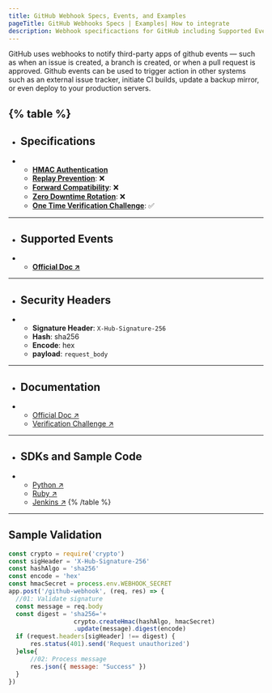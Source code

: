 ```yaml
---
title: GitHub Webhook Specs, Events, and Examples
pageTitle: GitHub Webhooks Specs | Examples| How to integrate
description: Webhook specificactions for GitHub including Supported Events, Example Apps, Security Specs, and Documentations.
--- 
```


GitHub uses webhooks to notify third-party apps of github events — such as when an issue is created, a branch is created, or when a pull request is approved. Github events can be used to trigger action in other systems such as an external issue tracker, initiate CI builds, update a backup mirror, or even deploy to your production servers.

{% table %}
---
* ## Specifications
* - **[HMAC Authentication](/security/hmac)**
  - **[Replay Prevention](/security/replay-prevention)**: ❌
  - **[Forward Compatibility](/ops-experience/versioning)**: ❌
  - **[Zero Downtime Rotation](/ops-experience/key-rotation)**: ❌
  - **[One Time Verification Challenge](/security/one-time-verification-challenge)**: ✅
---
* ## Supported Events
* - **[Official Doc ↗](https://docs.github.com/en/developers/webhooks-and-events/webhooks/webhook-events-and-payloads)**
---
* ## Security Headers
* - **Signature Header**: `X-Hub-Signature-256`
  - **Hash**: sha256
  - **Encode**: hex
  - **payload**: `request_body`
---
* ## Documentation
* - [Official Doc ↗](https://docs.github.com/en/developers/webhooks-and-events/webhooks/about-webhooks)
  - [Verification Challenge ↗](https://docs.github.com/en/developers/webhooks-and-events/webhooks/about-webhooks#ping-event)
---
* ## SDKs and Sample Code
* - [Python ↗](https://github.com/github/platform-samples/tree/master/hooks/python)
  - [Ruby ↗](https://github.com/github/platform-samples/tree/master/hooks/ruby)
  - [Jenkins ↗](https://github.com/github/platform-samples/tree/master/hooks/jenkins)
{% /table %}
---

## Sample Validation

```js
const crypto = require('crypto')
const sigHeader = 'X-Hub-Signature-256'
const hashAlgo = 'sha256'
const encode = 'hex'
const hmacSecret = process.env.WEBHOOK_SECRET
app.post('/github-webhook', (req, res) => {
  //01: Validate signature
  const message = req.body
  const digest = 'sha256='+
                  crypto.createHmac(hashAlgo, hmacSecret)
                  .update(message).digest(encode)
  if (request.headers[sigHeader] !== digest) {
      res.status(401).send('Request unauthorized')
  }else{
      //02: Process message
      res.json({ message: "Success" })
  }
})
```
